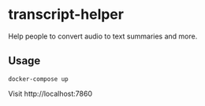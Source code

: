# transcript-helper
Help people to convert audio to text summaries and more.

## Usage

```
docker-compose up
```
Visit http://localhost:7860
